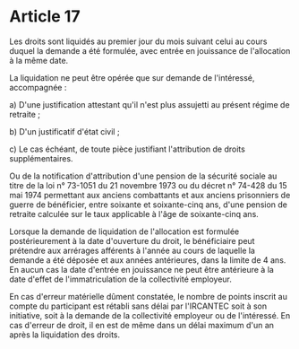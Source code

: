 # Article 17

Les droits sont liquidés au premier jour du mois suivant celui au cours duquel la demande a été formulée, avec entrée en jouissance de l'allocation à la même date.

La liquidation ne peut être opérée que sur demande de l'intéressé, accompagnée :

a) D'une justification attestant qu'il n'est plus assujetti au présent régime de retraite ;

b) D'un justificatif d'état civil ;

c) Le cas échéant, de toute pièce justifiant l'attribution de droits supplémentaires.

Ou de la notification d'attribution d'une pension de la sécurité sociale au titre de la loi n° 73-1051 du 21 novembre 1973 ou du décret n° 74-428 du 15 mai 1974 permettant aux anciens combattants et aux anciens prisonniers de guerre de bénéficier, entre soixante et soixante-cinq ans, d'une pension de retraite calculée sur le taux applicable à l'âge de soixante-cinq ans.

Lorsque la demande de liquidation de l'allocation est formulée postérieurement à la date d'ouverture du droit, le bénéficiaire peut prétendre aux arrérages afférents à l'année au cours de laquelle la demande a été déposée et aux années antérieures, dans la limite de 4 ans. En aucun cas la date d'entrée en jouissance ne peut être antérieure à la date d'effet de l'immatriculation de la collectivité employeur.

En cas d'erreur matérielle dûment constatée, le nombre de points inscrit au compte du participant est rétabli sans délai par l'IRCANTEC soit à son initiative, soit à la demande de la collectivité employeur ou de l'intéressé. En cas d'erreur de droit, il en est de même dans un délai maximum d'un an après la liquidation des droits.
